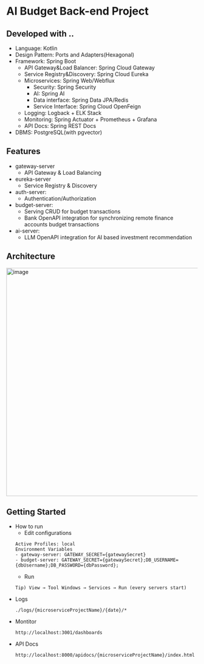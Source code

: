# AI Budget Back-end Project

## Developed with ..
- Language: Kotlin
- Design Pattern: Ports and Adapters(Hexagonal)
- Framework: Spring Boot
  - API Gateway&Load Balancer: Spring Cloud Gateway
  - Service Registry&Discovery: Spring Cloud Eureka
  - Microservices: Spring Web/Webflux
    - Security: Spring Security
    - AI: Spring AI
    - Data interface: Spring Data JPA/Redis
    - Service Interface: Spring Cloud OpenFeign
  - Logging: Logback + ELK Stack
  - Monitoring: Spring Actuator + Prometheus + Grafana
  - API Docs: Spring REST Docs
- DBMS: PostgreSQL(with pgvector)

## Features
- gateway-server
  - API Gateway & Load Balancing
- eureka-server
  - Service Registry & Discovery
- auth-server:
  - Authentication/Authorization
- budget-server:
  - Serving CRUD for budget transactions
  - Bank OpenAPI integration for synchronizing remote finance accounts budget transactions
- ai-server:
  - LLM OpenAPI integration for AI based investment recommendation

## Architecture
<img width="1000" height="600" alt="image" src="https://github.com/user-attachments/assets/fb2cc60e-8b4d-46da-9f06-185415f16fa4" />

## Getting Started
- How to run
  - Edit configurations
  ```
  Active Profiles: local
  Environment Variables
  - gateway-server: GATEWAY_SECRET={gatewaySecret}
  - budget-server: GATEWAY_SECRET={gatewaySecret};DB_USERNAME={dbUsername};DB_PASSWORD={dbPassword};
  ```
  - Run
  ```
  Tip) View → Tool Windows → Services → Run (every servers start)
  ```
- Logs
  ```
  ./logs/{microserviceProjectName}/{date}/*
  ```
- Montitor
  ```
  http://localhost:3001/dashboards
  ```
- API Docs
  ```
  http://localhost:8000/apidocs/{microserviceProjectName}/index.html
  ``` 
